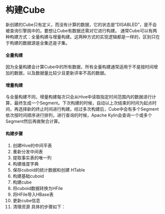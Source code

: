 # 构建Cube
新创建的Cube只有定义，而没有计算的数据，它的状态是“DISABLED”，是不会被查询引擎挑中的。要想让Cube有数据还需对它进行构建。
通常Cube可以有两种构建方式：全量构建与增量构建。这两种方式的实现逻辑都是一样的，区别只在于构建的数据源是全集还是子集。

#### 全量构建

因为全量构建会计算Cube中的所有数据，所有全量构建通常适用于不是按时间增加的数据，以及数据量比较少且更新评率不高的数据。

#### 增量构建
与全量构建不同，增量构建每次只会从Hive中读取指定时间范围内的数据进行计算，最终生成一个Segment。下次构建的时候，自动以上次结束的时间为起点时间，再选择新的终止时间进行构建。经过多次构建后，Cube中会有多个Segment依次按时间顺序进行排列，进行查询的时候，Apache Kylin会查询一个或多个Segment然后再做聚合计算。

#### 构建步骤
1. 创建Hive的中间平表
2. 重新分发中间表
3. 提取事实表的唯一列
4. 构建维度字典
5. 保存cuboid的统计数据和创建 HTable
6. 构建基础cuboid
7. 构建cube
8. 将cuboid数据转换为HFile
9. 将HFile导入HBase表
10. 更新cube信息
11. 清理资源
具体的步骤如下：